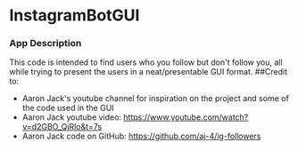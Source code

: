 # InstagramBotGUI
### App Description
This code is intended to find users who you follow but don't follow you, all while trying to present the users in a neat/presentable GUI format.
##Credit to: 
* Aaron Jack's youtube channel for inspiration on the project and some of the code used in the GUI
* Aaron Jack youtube video: https://www.youtube.com/watch?v=d2GBO_QjRlo&t=7s
* Aaron Jack code on GitHub: https://github.com/aj-4/ig-followers
